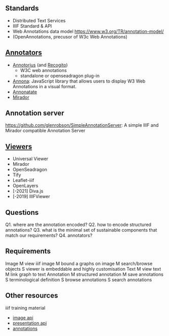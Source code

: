 ## Standards

* Distributed Text Services
* IIIF Standard & API
* Web Annotations data model
    https://www.w3.org/TR/annotation-model/
* (OpenAnnotations, precusor of W3c Web Annotations)

## [Annotators](https://github.com/IIIF/awesome-iiif#annotations)

* [Annotorius](https://recogito.github.io/annotorious/) (and [Recogito](https://github.com/pelagios/recogito2))
  * W3C web annotations
  * standalone or openseadragon plug-in
* [Annona](https://github.com/ncsu-libraries/annona): JavaScript library that allows users to display W3 Web Annotations in a visual format.
* [Annonatate](https://annonatate.herokuapp.com/)
* [Mirador](https://projectmirador.org/)

## Annotation server

https://github.com/glenrobson/SimpleAnnotationServer: A simple IIIF and Mirador compatible Annotation Server 

## [Viewers](https://iiif.io/get-started/iiif-viewers/)

* Universal Viewer
* Mirador
* OpenSeadragon
* Tify
* Leaflet-iiif
* OpenLayers
* [-2021] Diva.js
* [-2019] IIIFViewer

## Questions

Q1. where are the annotation encoded?
Q2. how to encode structured annotations?
Q3. what is the minimal set of sustainable components that match our requirements?
Q4. annotators?

## Requirements

Image
    M view iiif image
    M bound a graphs on image
    M search/browse objects
    S viewer is embeddable and highly customisation
Text
    M view text
    M link graph to text
Annotation
    M structured annotation
    M save annotations
    S terminological definition
    S browse annotations
    S search annotations

## Other resources

iiif training material
* [image api](https://training.iiif.io/iiif-online-workshop/day-two/image-api.html)
* [presentation api](https://training.iiif.io/iiif-online-workshop/day-three/)
* [annotations](https://training.iiif.io/iiif-online-workshop/day-four/annotations-and-annotation-lists.html)
